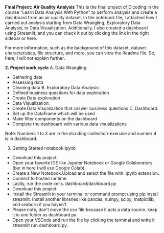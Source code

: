 **Final Project: Air Quality Analysis**
This is the final project of Dicoding in the course "Learn Data Analysis With Python" to perform analysis and create a dashboard from an air quality dataset. In the notebook file, I attached how I carried out analysis starting from Data Wrangling, Exploratory Data Analysis, to Data Visualization. Additionally, I also created a dashboard using Streamlit, and you can check it out by clicking the link in the right sidebar or here.

For more information, such as the background of this dataset, dataset characteristics, file structure, and more, you can view the Readme file. So, here, I will not explain further.

**2. Project work cycle**
A. Data Wrangling:
- Gathering data
- Assessing data
- Cleaning data
B. Exploratory Data Analysis:
- Defined business questions for data exploration
- Create Data exploration
- Data Visualization:
- Create Data Visualization that answer business questions
C. Dashboard:
- Set up the DataFrame which will be used
- Make filter components on the dashboard
- Complete the dashboard with various data visualizations
  
Note: Numbers 1 to 3 are in the dicoding-collection-exercise and number 4 is in dashboard.

3. Getting Started
notebook.ipynb
- Download this project.
- Open your favorite IDE like Jupyter Notebook or Google Colaboratory (but in here I will use Google Colab).
- Create a New Notebook.Upload and select the file with .ipynb extension.
- Connect to hosted runtime.
- Lastly, run the code cells.
dashboard/dashboard.py
- Download this project.
- Install the Streamlit in your terminal or command prompt using pip install streamlit. Install another libraries like pandas, numpy, scipy, matplotlib, and seaborn if you haven't.
- Please note, don't move the csv file because it acts a data source. keep it in one folder as dashboard.py
- Open your VSCode and run the file by clicking the terminal and write it streamlit run dashboard.py.
  
